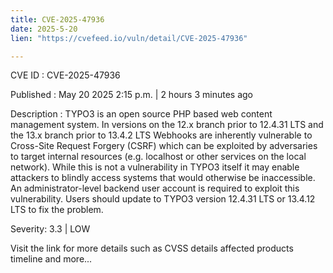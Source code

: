 ```yaml
---
title: CVE-2025-47936
date: 2025-5-20
lien: "https://cvefeed.io/vuln/detail/CVE-2025-47936"

---
```


CVE ID : CVE-2025-47936

Published :  May 20
2025
2:15 p.m. | 2 hours
3 minutes ago

Description : TYPO3 is an open source
PHP based web content management system. In versions on the 12.x branch prior to 12.4.31 LTS and the 13.x branch prior to 13.4.2 LTS
Webhooks are inherently vulnerable to Cross-Site Request Forgery (CSRF)
which can be exploited by adversaries to target internal resources (e.g.
localhost or other services on the local network). While this is not a vulnerability in TYPO3 itself
it may enable attackers to blindly access systems that would otherwise be inaccessible. An administrator-level backend user account is required to exploit this vulnerability. Users should update to TYPO3 version 12.4.31 LTS or 13.4.12 LTS to fix the problem.

Severity: 3.3 | LOW

Visit the link for more details
such as CVSS details
affected products
timeline
and more...
